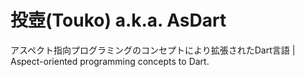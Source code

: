 # 投壺(Touko) a.k.a. AsDart

アスペクト指向プログラミングのコンセプトにより拡張されたDart言語 | Aspect-oriented programming concepts to Dart. 
